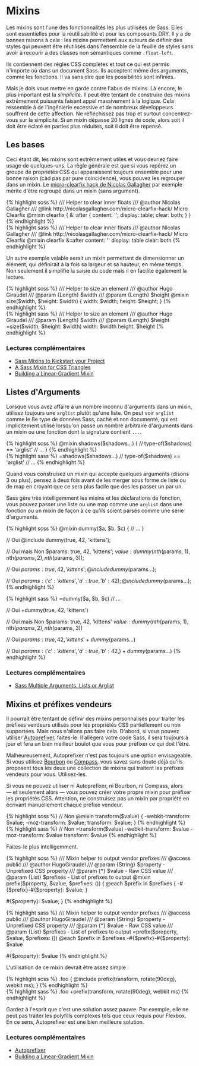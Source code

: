 
# Mixins

Les mixins sont l'une des fonctionnalités les plus utilisées de Sass. Elles sont essentielles pour la réutilisabilité et pour les composants DRY. Il y a de bonnes raisons à cela&nbsp;: les mixins permettent aux auteurs de définir des styles qui peuvent être réutilisés dans l'ensemble de la feuille de styles sans avoir à recourir à des classes non sémantiques comme `.float-left`.

Ils contiennent des règles CSS complètes et tout ce qui est permis n'importe où dans un document Sass. Ils acceptent même des arguments, comme les fonctions. Il va sans dire que les possibilités sont infinies.

Mais je dois vous mettre en garde contre l'abus de mixins. Là encore, le plus important est la *simplicité*. Il peut être tentant de construire des mixins extrêmement puissants faisant appel massivement à la logique. Cela ressemble à de l'ingénierie excessive et de nombreux développeurs souffrent de cette affection. Ne réfléchissez pas trop et surtout concentrez-vous sur la simplicité. Si un mixin dépasse 20 lignes de code, alors soit il doit être éclaté en parties plus réduites, soit il doit être repensé.






## Les bases

Ceci étant dit, les mixins sont extrêmement utiles et vous devriez faire usage de quelques-uns. La règle générale est que si vous repérez un groupe de propriétés CSS qui apparaissent toujours ensemble pour une bonne raison (càd pas par pure coincidence), vous pouvez les regrouper dans un mixin. Le [micro-clearfix hack de Nicolas Gallagher](http://nicolasgallagher.com/micro-clearfix-hack/) par exemple mérite d'être regroupé dans un mixin (sans argument).

<div class="code-block">
  <div class="code-block__wrapper" data-syntax="scss">
{% highlight scss %}
/// Helper to clear inner floats
/// @author Nicolas Gallagher
/// @link http://nicolasgallagher.com/micro-clearfix-hack/ Micro Clearfix
@mixin clearfix {
  &::after {
    content: '';
    display: table;
    clear: both;
  }
}
{% endhighlight %}
  </div>
  <div class="code-block__wrapper" data-syntax="sass">
{% highlight sass %}
/// Helper to clear inner floats
/// @author Nicolas Gallagher
/// @link http://nicolasgallagher.com/micro-clearfix-hack/ Micro Clearfix
@mixin clearfix
  &::after
    content: ''
    display: table
    clear: both
{% endhighlight %}
  </div>
</div>

Un autre exemple valable serait un mixin permettant de dimensionner un élément, qui définirait à la fois sa largeur et sa hauteur, en même temps. Non seulement il simplifie la saisie du code mais il en facilite également la lecture.

<div class="code-block">
  <div class="code-block__wrapper" data-syntax="scss">
{% highlight scss %}
/// Helper to size an element
/// @author Hugo Giraudel
/// @param {Length} $width
/// @param {Length} $height
@mixin size($width, $height: $width) {
  width: $width;
  height: $height;
}
{% endhighlight %}
  </div>
  <div class="code-block__wrapper" data-syntax="sass">
{% highlight sass %}
/// Helper to size an element
/// @author Hugo Giraudel
/// @param {Length} $width
/// @param {Length} $height
=size($width, $height: $width)
  width: $width
  height: $height
{% endhighlight %}
  </div> 
</div>



### Lectures complémentaires

* [Sass Mixins to Kickstart your Project](http://www.sitepoint.com/sass-mixins-kickstart-project/)
* [A Sass Mixin for CSS Triangles](http://www.sitepoint.com/sass-mixin-css-triangles/)
* [Building a Linear-Gradient Mixin](http://www.sitepoint.com/building-linear-gradient-mixin-sass/)






## Listes d'Arguments

Lorsque vous avez affaire à un nombre inconnu d'arguments dans un mixin, utilisez toujours une `arglist` plutôt qu'une liste. On peut voir `arglist` comme le 8e type de données Sass, caché et non documenté, qui est implicitement utilisé lorsqu'on passe un nombre arbitraire d'arguments dans un mixin ou une fonction dont la signature contient `...`. 


<div class="code-block">
  <div class="code-block__wrapper" data-syntax="scss">
{% highlight scss %}
@mixin shadows($shadows...) {
  // type-of($shadows) == 'arglist'
  // ...
}
{% endhighlight %}
  </div>
  <div class="code-block__wrapper" data-syntax="sass">
{% highlight sass %}
=shadows($shadows...)
  // type-of($shadows) == 'arglist'
  // ...
{% endhighlight %}
  </div>
</div>

Quand vous construisez un mixin qui accepte quelques arguments (disons 3 ou plus), pensez à deux fois avant de les merger sous forme de liste ou de map en croyant que ce sera plus facile que des les passer un par un.

Sass gère très intelligemment les mixins et les déclarations de fonction, vous pouvez passer une liste ou une map comme une `arglist` dans une fonction ou un mixin de façon à ce qu'ils soient parsés comme une série d'arguments. 


<div class="code-block">
  <div class="code-block__wrapper" data-syntax="scss">
{% highlight scss %}
@mixin dummy($a, $b, $c) {
  // ...
}

// Oui
@include dummy(true, 42, 'kittens');

// Oui mais Non
$params: true, 42, 'kittens';
$value: dummy(nth($params, 1), nth($params, 2), nth($params, 3));

// Oui
$params: true, 42, 'kittens';
@include dummy($params...);

// Oui
$params: (
  'c': 'kittens',
  'a': true,
  'b': 42
);
@include dummy($params...);
{% endhighlight %}
  </div>
  <div class="code-block__wrapper" data-syntax="sass">
{% highlight sass %}
=dummy($a, $b, $c)
  // ...

// Oui
+dummy(true, 42, 'kittens')

// Oui mais Non
$params: true, 42, 'kittens'
$value: dummy(nth($params, 1), nth($params, 2), nth($params, 3))

// Oui
$params: true, 42, 'kittens'
+dummy($params...)

// Oui
$params: ( 'c': 'kittens', 'a': true, 'b': 42, )
+dummy($params...)
{% endhighlight %}
  </div>
</div>



### Lectures complémentaires

* [Sass Multiple Arguments, Lists or Arglist](http://www.sitepoint.com/sass-multiple-arguments-lists-or-arglist/)






## Mixins et préfixes vendeurs

Il pourrait être tentant de définir des mixins personnalisés pour traiter les préfixes vendeurs utilisés pour les propriétés CSS partiellement ou non supportées. Mais nous n'allons pas faire cela. D'abord, si vous pouvez utiliser [Autoprefixer](https://github.com/postcss/autoprefixer), faites-le. Il allègera votre code Sass, il sera toujours à jour et fera un bien meilleur boulot que vous pour préfixer ce qui doit l'être.

Malheureusement, Autoprefixer n'est pas toujours une option envisageable. Si vous utilisez [Bourbon](http://bourbon.io/) ou [Compass](http://compass-style.org/), vous savez sans doute déjà qu'ils proposent tous les deux une collection de mixins qui traitent les préfixes vendeurs pour vous. Utilisez-les.

Si vous ne pouvez utiliser ni Autoprefixer, ni Bourbon, ni Compass, alors —&nbsp;et seulement alors&nbsp;— vous pouvez créer votre propre mixin pour préfixer les propriétés CSS. Attention, ne construisez pas un mixin par propriété en écrivant manuellement chaque préfixe vendeur.


<div class="code-block">
  <div class="code-block__wrapper" data-syntax="scss">
{% highlight scss %}
// Non
@mixin transform($value) {
  -webkit-transform: $value;
  -moz-transform: $value;
  transform: $value;
}
{% endhighlight %}
  </div>
  <div class="code-block__wrapper" data-syntax="sass">
{% highlight sass %}
// Non
=transform($value)
  -webkit-transform: $value
  -moz-transform: $value
  transform: $value
{% endhighlight %}
  </div>
</div>

Faites-le plus intelligemment.

<div class="code-block">
  <div class="code-block__wrapper" data-syntax="scss">
{% highlight scss %}
/// Mixin helper to output vendor prefixes
/// @access public
/// @author HugoGiraudel
/// @param {String} $property - Unprefixed CSS property
/// @param {*} $value - Raw CSS value
/// @param {List} $prefixes - List of prefixes to output
@mixin prefix($property, $value, $prefixes: ()) {
  @each $prefix in $prefixes {
    -#{$prefix}-#{$property}: $value;
  }

  #{$property}: $value;
}
{% endhighlight %}
  </div>
  <div class="code-block__wrapper" data-syntax="sass">
{% highlight sass %}
/// Mixin helper to output vendor prefixes
/// @access public
/// @author HugoGiraudel
/// @param {String} $property - Unprefixed CSS property
/// @param {*} $value - Raw CSS value
/// @param {List} $prefixes - List of prefixes to output
=prefix($property, $value, $prefixes: ())
  @each $prefix in $prefixes
    -#{$prefix}-#{$property}: $value

  #{$property}: $value
{% endhighlight %}
  </div>
</div>

L'utilisation de ce mixin devrait être assez simple&nbsp;:

<div class="code-block">
  <div class="code-block__wrapper" data-syntax="scss">
{% highlight scss %}
.foo {
  @include prefix(transform, rotate(90deg), webkit ms);
}
{% endhighlight %}
  </div>
  <div class="code-block__wrapper" data-syntax="sass">
{% highlight sass %}
.foo
  +prefix(transform, rotate(90deg), webkit ms)
{% endhighlight %}
  </div>
</div>

Gardez à l'esprit que c'est une solution assez pauvre. Par exemple, elle ne peut pas traiter les polyfills complexes tels que ceux requis pour Flexbox. En ce sens, Autoprefixer est une bien meilleure solution.




### Lectures complémentaires

* [Autoprefixer](https://github.com/postcss/autoprefixer)
* [Building a Linear-Gradient Mixin](http://www.sitepoint.com/building-linear-gradient-mixin-sass/)
